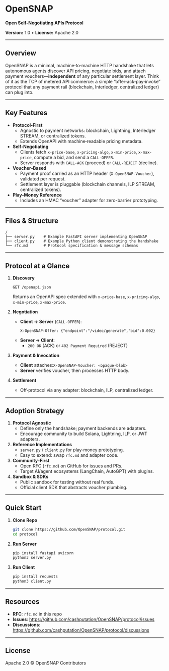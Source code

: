 # OpenSNAP
**Open Self‑Negotiating APIs Protocol**

**Version:** 1.0 • **License:** Apache 2.0

---

## Overview  
OpenSNAP is a minimal, machine‑to‑machine HTTP handshake that lets autonomous agents discover API pricing, negotiate bids, and attach payment vouchers—**independent** of any particular settlement layer. Think of it as the TCP of metered API commerce: a simple “offer‑ack‑pay‑invoke” protocol that any payment rail (blockchain, Interledger, centralized ledger) can plug into.

---

## Key Features

- **Protocol‑First**  
  - Agnostic to payment networks: blockchain, Lightning, Interledger STREAM, or centralized tokens.  
  - Extends OpenAPI with machine‑readable pricing metadata.
- **Self‑Negotiating**  
  - Clients fetch `x-price-base`, `x-pricing-algo`, `x-min-price`, `x-max-price`, compute a bid, and send a `CALL-OFFER`.  
  - Server responds with `CALL-ACK` (proceed) or `CALL-REJECT` (decline).
- **Voucher‑Based**  
  - Payment proof carried as an HTTP header (`X-OpenSNAP-Voucher`), validated per request.  
  - Settlement layer is pluggable (blockchain channels, ILP STREAM, centralized tokens).
- **Play‑Money Reference**  
  - Includes an HMAC “voucher” adapter for zero-barrier prototyping.

---

## Files & Structure

```
/
├── server.py    # Example FastAPI server implementing OpenSNAP
├── client.py    # Example Python client demonstrating the handshake
└── rfc.md       # Protocol specification & message schemas
```

---

## Protocol at a Glance

1. **Discovery**  
   ```http
   GET /openapi.json
   ```  
   Returns an OpenAPI spec extended with `x-price-base`, `x-pricing-algo`, `x-min-price`, `x-max-price`.

2. **Negotiation**  
   - **Client → Server** (`CALL-OFFER`):
     ```http
     X-OpenSNAP-Offer: {"endpoint":"/video/generate","bid":0.002}
     ```
   - **Server → Client**:  
     - `200 OK` (ACK) or `402 Payment Required` (REJECT)

3. **Payment & Invocation**  
   - **Client** attaches:`X-OpenSNAP-Voucher: <opaque-blob>`  
   - **Server** verifies voucher, then processes HTTP body.

4. **Settlement**  
   - Off‑protocol via any adapter: blockchain, ILP, centralized ledger.

---

## Adoption Strategy

1. **Protocol Agnostic**  
   - Define only the handshake; payment backends are adapters.  
   - Encourage community to build Solana, Lightning, ILP, or JWT adapters.
2. **Reference Implementations**  
   - `server.py` / `client.py` for play‑money prototyping.  
   - Easy to extend: swap `rfc.md` and adapter code.
3. **Community‑First**  
   - Open RFC (`rfc.md`) on GitHub for issues and PRs.  
   - Target AI/agent ecosystems (LangChain, AutoGPT) with plugins.
4. **Sandbox & SDKs**  
   - Public sandbox for testing without real funds.  
   - Official client SDK that abstracts voucher plumbing.

---

## Quick Start

1. **Clone Repo**
   ```bash
   git clone https://github.com/OpenSNAP/protocol.git
   cd protocol
   ```
2. **Run Server**
   ```bash
   pip install fastapi uvicorn
   python3 server.py
   ```
3. **Run Client**
   ```bash
   pip install requests
   python3 client.py
   ```

---

## Resources

- **RFC**: `rfc.md` in this repo  
- **Issues**: https://github.com/cashputation/OpenSNAP/protocol/issues  
- **Discussions**: https://github.com/cashputation/OpenSNAP/protocol/discussions

---

## License

Apache 2.0 © OpenSNAP Contributors

